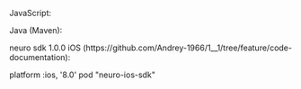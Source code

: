 JavaScript:

<script src="https://localhost/neuro.sdk.min.js"></script>
Java (Maven):

<dependency>
  <groupId>neuro</groupId>
  <artifactId>sdk</artifactId>
  <version>1.0.0</version>
</dependency>
iOS (https://github.com/Andrey-1966/1__1/tree/feature/code-documentation):

platform :ios, '8.0'
pod "neuro-ios-sdk"